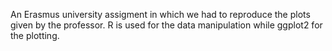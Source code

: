 An Erasmus university assigment in which we had to reproduce the plots given by the professor.
R is used for the data manipulation while ggplot2 for the plotting.
